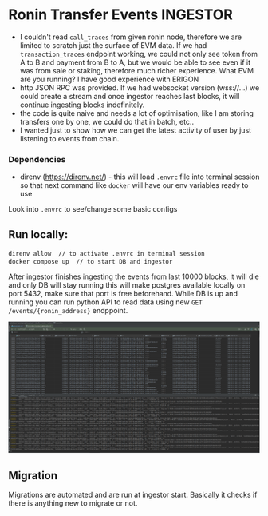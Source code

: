 # Ronin Transfer Events INGESTOR

- I couldn't read `call_traces` from given ronin node, therefore we are limited to scratch just the surface of EVM data.
If we had `transaction_traces` endpoint working, we could not only see token from A to B and payment from B to A,
but we would be able to see even if it was from sale or staking, therefore much richer experience. 
What EVM are you running? I have good experience with ERIGON
- http JSON RPC was provided. If we had websocket version (wss://...) we could create a stream and once ingestor 
reaches last blocks, it will continue ingesting blocks indefinitely. 
- the code is quite naive and needs a lot of optimisation, like I am storing transfers one by one, we could do that 
in batch, etc..
- I wanted just to show how we can get the latest activity of user by just listening to events from chain.

### Dependencies

- direnv (https://direnv.net/) - this will load `.envrc` file into terminal session so that next command like `docker` 
will have our env variables ready to use

Look into `.envrc` to see/change some basic configs

## Run locally:

    direnv allow  // to activate .envrc in terminal session
    docker compose up  // to start DB and ingestor

After ingestor finishes ingesting the events from last 10000 blocks, it will die and only DB will stay running
this will make postgres available locally on port 5432, make sure that port is free beforehand. While DB is up and
running you can run python API to read data using new `GET /events/{ronin_address}` endppoint.

![ingestor run logs and DB entries](ingestor.png)

## Migration

Migrations are automated and are run at ingestor start. Basically it checks if there is anything new to migrate or not.